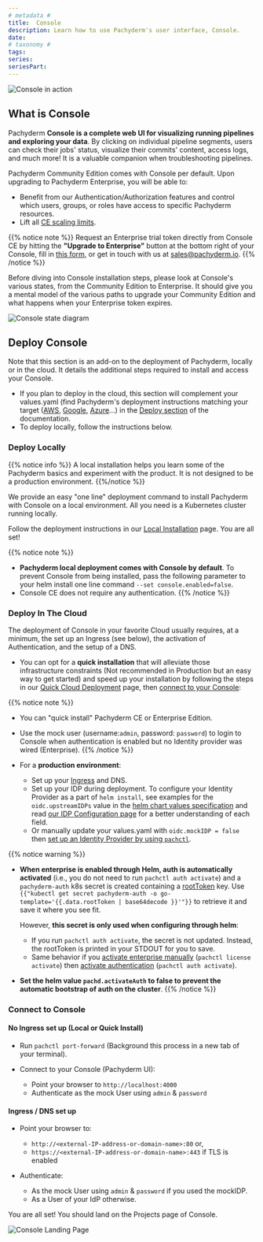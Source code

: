 ```yaml
---
# metadata # 
title:  Console 
description: Learn how to use Pachyderm's user interface, Console. 
date: 
# taxonomy #
tags: 
series:
seriesPart:
--- 
```


![Console in action](../../images/console.gif)

## What is Console

Pachyderm **Console is a complete web UI for visualizing running pipelines and exploring your data**. By clicking on individual pipeline segments, users can check their jobs' status, visualize their commits' content, access logs, and much more! It is a valuable companion when troubleshooting pipelines.

Pachyderm Community Edition comes with Console per default. Upon upgrading to Pachyderm Enterprise, you will be able to:

- Benefit from our Authentication/Authorization features and control which users, groups, or roles have access to specific Pachyderm resources.
- Lift all [CE scaling limits](../../../reference/scaling-limits/).

{{% notice note %}}
Request an Enterprise trial token directly from Console CE by hitting the **"Upgrade to Enterprise"** button at the bottom right of your Console, fill in [this form](https://www.pachyderm.com/trial/), or get in touch with us at [sales@pachyderm.io](mailto:sales@pachyderm.io).
{{% /notice %}}

Before diving into Console installation steps, please look at Console's various states, from the Community Edition to Enterprise. It should give you a mental model of the various paths to upgrade your Community Edition and what happens when your Enterprise token expires.

![Console state diagram](../../images/console-state-diagram.png)

## Deploy Console

Note that this section is an add-on to the deployment of Pachyderm, locally or in the cloud. 
It details the additional steps required to install and access your Console.

- If you plan to deploy in the cloud, this section will complement your values.yaml (find Pachyderm's deployment instructions matching your target ([AWS](../aws-deploy-pachyderm/), [Google](../google-cloud-platform/), [Azure](../azure/)...) in the [Deploy section](../) of the documentation.
- To deploy locally, follow the instructions below.

### Deploy Locally

{{% notice info %}}
A local installation helps you learn some of the Pachyderm basics and experiment with the product. It is not designed to be a production environment.
{{%/notice %}}

We provide an easy "one line" deployment command to install Pachyderm with Console on a local environment. All you need is a Kubernetes cluster running locally.

Follow the deployment instructions in our [Local Installation](../../../getting-started/local-installation#deploy-pachyderm) page.
You are all set!

{{% notice note %}}
- **Pachyderm local deployment comes with Console by default**. To prevent Console from being installed, pass the following parameter to your helm install one line command `--set console.enabled=false`.
- Console CE does not require any authentication.
{{% /notice %}}

### Deploy In The Cloud

The deployment of Console in your favorite Cloud usually requires, at a minimum, the set up an Ingress (see below), the activation of Authentication, and the setup of a DNS.

- You can opt for a **quick installation** that will alleviate those infrastructure constraints (Not recommended in Production but an easy way to get started) and speed up your installation by following the steps in our [Quick Cloud Deployment](../quickstart/) page, then [connect to your Console](#connect-to-console): 

{{% notice note %}}
- You can "quick install" Pachyderm CE or Enterprise Edition.
- Use the mock user (username:`admin`, password: `password`) to login to Console when authentication is enabled but no Identity provider was wired (Enterprise).
{{% /notice %}}

- For a **production environment**:

    - Set up your [Ingress](../ingress/#ingress) and DNS.
    - Set up your IDP during deployment.
        To configure your Identity Provider as a part of `helm install`, see examples for the `oidc.upstreamIDPs` value in the [helm chart values specification](https://github.com/pachyderm/pachyderm/blob/42462ba37f23452a5ea764543221bf8946cebf4f/etc/helm/pachyderm/values.yaml#L461) and read [our IDP Configuration page](../../../enterprise/auth/authentication/idp-dex) for a better understanding of each field. 
    - Or manually update your values.yaml with `oidc.mockIDP = false` then [set up an Identity Provider by using `pachctl`](../../../enterprise/auth/authentication/idp-dex).

{{% notice warning %}}
- **When enterprise is enabled through Helm, auth is automatically activated** (i.e., you do not need to run `pachctl auth activate`) and a `pachyderm-auth` k8s secret is created containing a [rootToken](../../../enterprise/auth#activate-user-access-management) key. Use `{{"kubectl get secret pachyderm-auth -o go-template='{{.data.rootToken | base64decode }}'"}}` to retrieve it and save it where you see fit.

  However, **this secret is only used when configuring through helm**:

  - If you run `pachctl auth activate`, the secret is not updated. Instead, the rootToken is printed in your STDOUT for you to save.
  - Same behavior if you [activate enterprise manually](../../../enterprise/deployment/) (`pachctl license activate`) then [activate authentication](../../../enterprise/auth/) (`pachctl auth activate`).

- **Set the helm value `pachd.activateAuth` to false to prevent the automatic bootstrap of auth on the cluster**.
{{% /notice %}}

### Connect to Console

#### No Ingress set up (Local or Quick Install)

- Run `pachctl port-forward` (Background this process in a new tab of your terminal).

- Connect to your Console (Pachyderm UI):

     - Point your browser to `http://localhost:4000` 
     - Authenticate as the mock User using `admin` & `password` 

#### Ingress / DNS set up

- Point your browser to:

     - `http://<external-IP-address-or-domain-name>:80` or,
     - `https://<external-IP-address-or-domain-name>:443` if TLS is enabled

- Authenticate:

     - As the mock User using `admin` & `password` if you used the mockIDP.
     - As a User of your IdP otherwise.


You are all set! 
You should land on the Projects page of Console.

![Console Landing Page](../../../getting-started/images/console_landing_page.png)

